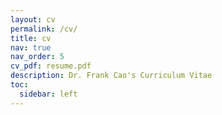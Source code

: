 ```yaml
---
layout: cv
permalink: /cv/
title: cv
nav: true
nav_order: 5
cv_pdf: resume.pdf
description: Dr. Frank Cao's Curriculum Vitae
toc:
  sidebar: left
---
```

